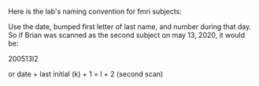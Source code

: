 Here is the lab's naming convention for fmri subjects:

Use the date, bumped first letter of last name, and number during that day. 
So if Brian was scanned as the second subject on may 13, 2020, it would be:

200513l2

or date + last initial (k) + 1 = l + 2 (second scan)
